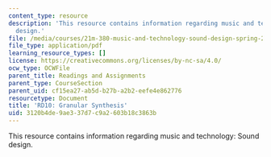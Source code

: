 ```yaml
---
content_type: resource
description: 'This resource contains information regarding music and technology: Sound
  design.'
file: /media/courses/21m-380-music-and-technology-sound-design-spring-2016/3120b4de9ae337d7c9a2603b18c3863b_MIT21M_380S16_assn_rd10.pdf
file_type: application/pdf
learning_resource_types: []
license: https://creativecommons.org/licenses/by-nc-sa/4.0/
ocw_type: OCWFile
parent_title: Readings and Assignments
parent_type: CourseSection
parent_uid: cf15ea27-ab5d-b27b-a2b2-eefe4e862776
resourcetype: Document
title: 'RD10: Granular Synthesis'
uid: 3120b4de-9ae3-37d7-c9a2-603b18c3863b
---
```

This resource contains information regarding music and technology: Sound design.